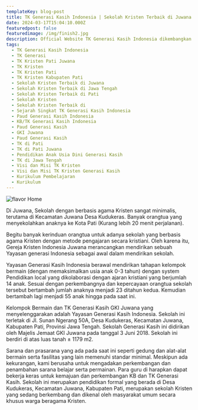 ```yaml
---
templateKey: blog-post
title: TK Generasi Kasih Indonesia | Sekolah Kristen Terbaik di Juwana
date: 2024-03-17T15:04:10.000Z
featuredpost: false
featuredimage: /img/finish2.jpg
description: Official Website TK Generasi Kasih Indonesia dikembangkan dengan GatsbyJs.
tags:
  - TK Generasi Kasih Indonesia 
  - TK Generasi
  - TK Kristen Pati Juwana
  - TK Kristen 
  - TK Kristen Pati
  - TK Kristen Kabupaten Pati
  - Sekolah Kristen Terbaik di Juwana
  - Sekolah Kristen Terbaik di Jawa Tengah
  - Sekolah Kristen Terbaik di Pati
  - Sekolah Kristen
  - Sekolah Kristen Terbaik di
  - Sejarah Singkat TK Generasi Kasih Indonesia
  - Paud Generasi Kasih Indonesia
  - KB/TK Generasi Kasih Indonesia
  - Paud Generasi Kasih
  - GKI Juwana
  - Paud Generasi Kasih
  - TK di Pati
  - TK di Pati Juwana
  - Pendidikan Anak Usia Dini Generasi Kasih
  - TK di Jawa Tengah
  - Visi dan Misi TK Kristen
  - Visi dan Misi TK Kristen Generasi Kasih
  - Kurikulum Pembelajaran
  - Kurikulum
---
```

![flavor Home](/img/finish2.jpg)




Di Juwana, Sekolah dengan berbasis agama Kristen sangat minimalis, terutama di Kecamatan Juwana Desa Kudukeras. Banyak orangtua yang menyekolahkan anaknya ke Kota Pati (Kurang lebih 20 menit perjalanan).

Begitu banyak kerinduan orangtua untuk adanya sekolah yang berbasis agama Kristen dengan metode pengajaran secara kristiani. Oleh karena itu, Gereja Kristen Indonesia Juwana merancangkan mendirikan sebuah Yayasan generasi Indonesia sebagai awal dalam mendirikan sekolah. 

Yayasan Generasi Kasih Indonesia berawal mendirikan tahapan kelompok bermain (dengan memaksimalkan usia anak 0-3 tahun) dengan system Pendidikan local yang dikolaborasi dengan ajaran kristiani yang berjumlah 14 anak. Sesuai dengan perkembangnya dan kepercayaan orangtua sekolah tersebut bertambah jumlah anaknya menjadi 23 ditahun kedua. Kemudian bertambah lagi menjadi 55 anak hingga pada saat ini. 

Kelompok Bermain dan TK Generasi Kasih GKI Juwana yang menyelenggarakan adalah Yayasan Generasi Kasih Indonesia. Sekolah ini terletak di Jl. Sunan Ngerang 50A, Desa Kudukeras, Kecamatan Juwana, Kabupaten Pati, Provinsi Jawa Tengah. Sekolah Generasi Kasih ini didirikan oleh Majelis Jemaat GKI Juwana pada tanggal 3 Juni 2018. Sekolah ini berdiri di atas luas tanah  ± 1179 m2. 

Sarana dan prasarana yang ada pada saat ini seperti gedung dan alat-alat bermain serta fasilitas yang lain memenuhi standar minimal. Meskipun ada kekurangan, kami berusaha untuk mengadakan perkembangan dan penambahan sarana belajar serta permainan.  Para guru di harapkan dapat bekerja keras untuk kemajuan dan perkembangan KB dan TK Generasi Kasih. Sekolah ini merupakan pendidikan formal yang berada di Desa Kudukeras,  Kecamatan Juwana,  Kabupaten Pati, merupakan sekolah Kristen yang sedang berkembang dan dikenal oleh masyarakat umum secara khusus warga beragama Kristen. 


